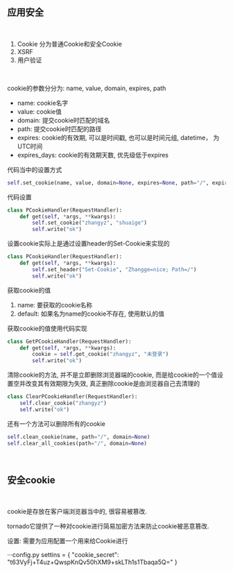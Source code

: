 
## 应用安全

<br/>

1) Cookie 分为普通Cookie和安全Cookie
2) XSRF
3) 用户验证

<br/>

cookie的参数分分为: name, value, domain, expires, path

* name: cookie名字
* value: cookie值
* domain: 提交cookie时匹配的域名
* path: 提交cookie时匹配的路径
* expires: cookie的有效期, 可以是时间戳, 也可以是时间元组, datetime， 为UTC时间
* expires_days: cookie的有效期天数, 优先级低于expires

代码当中的设置方式

```python
self.set_cookie(name, value, domain=None, expires=None, path="/", expires_days=None, **kwargs)
```

代码设置

```python
class PCookieHandler(RequestHandler):
    def get(self, *args, **kwargs):
        self.set_cookie("zhangyz", "shuaige")
        self.write("ok")
```

设置cookie实际上是通过设置header的Set-Cookie来实现的

```python
class PCookieHandler(RequestHandler):
    def get(self, *args, **kwargs):
        self.set_header("Set-Cookie", "Zhangge=nice; Path=/")
        self.write("ok")
```


获取cookie的值

1) name: 要获取的cookie名称
2) default: 如果名为name的cookie不存在, 使用默认的值

获取cookie的值使用代码实现

```python
class GetPCookieHandler(RequestHandler):
    def get(self, *args, **kwargs):
        cookie = self.get_cookie("zhangyz", "未登录")
        self.write("ok")
```

清除cookie的方法, 并不是立即删除浏览器端的cookie, 而是给cookie的一个值设置空并改变其有效期限为失效, 真正删除cookie是由浏览器自己去清理的

```python
class ClearPCookieHandler(RequestHandler):
    self.clear_cookie("zhangyz")
    self.write("ok")
```

还有一个方法可以删除所有的cookie

```python
self.clean_cookie(name, path="/", domain=None)
self.clear_all_cookies(path="/", domain=None)
```

<br/>

## 安全cookie

<br/>

cookie是存放在客户端浏览器当中的, 很容易被篡改.

tornado它提供了一种对cookie进行简易加密方法来防止cookie被恶意篡改.

设置: 需要为应用配置一个用来给Cookie进行

···config.py
settins = {
    "cookie_secret": "t63VyFj+T4uz+QwspKnQv50hXM9+skLTh1s1Tbaqa5Q="
}
```




